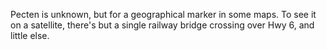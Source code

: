 Pecten is unknown, but for a geographical marker in some maps. To see it on a satellite, there's but a single railway bridge crossing over Hwy 6, and little else. 